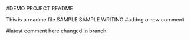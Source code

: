 #DEMO PROJECT README

This is a readme file
SAMPLE SAMPLE WRITING
#addng a new comment

#latest comment here changed in branch